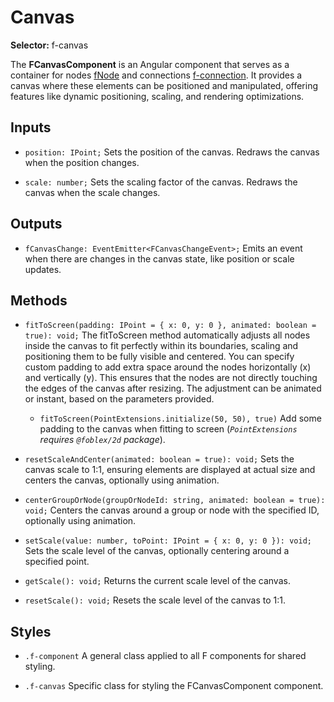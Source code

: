 ﻿# Canvas

**Selector:** f-canvas

The **FCanvasComponent** is an Angular component that serves as a container for nodes [fNode](f-node-directive) and connections [f-connection](f-connection-component). It provides a canvas where these elements can be positioned and manipulated, offering features like dynamic positioning, scaling, and rendering optimizations.

## Inputs

- `position: IPoint;` Sets the position of the canvas. Redraws the canvas when the position changes.

- `scale: number;` Sets the scaling factor of the canvas. Redraws the canvas when the scale changes.

## Outputs

- `fCanvasChange: EventEmitter<FCanvasChangeEvent>;` Emits an event when there are changes in the canvas state, like position or scale updates.

## Methods

- `fitToScreen(padding: IPoint = { x: 0, y: 0 }, animated: boolean = true): void;` The fitToScreen method automatically adjusts all nodes inside the canvas to fit perfectly within its boundaries, scaling and positioning them to be fully visible and centered. You can specify custom padding to add extra space around the nodes horizontally (x) and vertically (y). This ensures that the nodes are not directly touching the edges of the canvas after resizing. The adjustment can be animated or instant, based on the parameters provided.
  - `fitToScreen(PointExtensions.initialize(50, 50), true)` Add some padding to the canvas when fitting to screen (*`PointExtensions` requires `@foblex/2d` package*).

- `resetScaleAndCenter(animated: boolean = true): void;` Sets the canvas scale to 1:1, ensuring elements are displayed at actual size and centers the canvas, optionally using animation.

- `centerGroupOrNode(groupOrNodeId: string, animated: boolean = true): void;` Centers the canvas around a group or node with the specified ID, optionally using animation.

- `setScale(value: number, toPoint: IPoint = { x: 0, y: 0 }): void;` Sets the scale level of the canvas, optionally centering around a specified point.

- `getScale(): void;` Returns the current scale level of the canvas.

- `resetScale(): void;` Resets the scale level of the canvas to 1:1.

## Styles

- `.f-component` A general class applied to all F components for shared styling.

- `.f-canvas` Specific class for styling the FCanvasComponent component.
